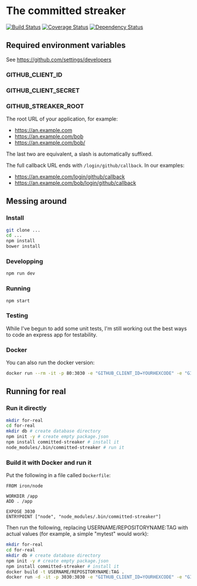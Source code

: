 # The committed streaker
[![Build Status](https://travis-ci.org/millette/committed-streaker.svg?branch=master)](https://travis-ci.org/millette/committed-streaker)
[![Coverage Status](https://coveralls.io/repos/github/millette/committed-streaker/badge.svg?branch=master)](https://coveralls.io/github/millette/committed-streaker?branch=master)
[![Dependency Status](https://gemnasium.com/badges/github.com/millette/committed-streaker.svg)](https://gemnasium.com/github.com/millette/committed-streaker)

## Required environment variables
See <https://github.com/settings/developers>

### GITHUB_CLIENT_ID

### GITHUB_CLIENT_SECRET

### GITHUB_STREAKER_ROOT
The root URL of your application, for example:

* <https://an.example.com>
* <https://an.example.com/bob>
* <https://an.example.com/bob/>

The last two are equivalent, a slash is automatically suffixed.

The full callback URL ends with ```/login/github/callback```. In our examples:

* <https://an.example.com/login/github/callback>
* <https://an.example.com/bob/login/github/callback>

## Messing around

### Install
```sh
git clone ...
cd ...
npm install
bower install
```

### Developping

```sh
npm run dev
```

### Running

```sh
npm start
```

### Testing
While I've begun to add some unit tests, I'm still working out
the best ways to code an express app for testability.

### Docker
You can also run the docker version:

```sh
docker run --rm -it -p 80:3030 -e "GITHUB_CLIENT_ID=YOURHEXCODE" -e "GITHUB_CLIENT_SECRET=YOURHEXCODE" -e "GITHUB_STREAKER_ROOT=http://yourdomain.example.com" millette/committed-streaker:0.1.5
```

## Running for real

### Run it directly
```sh
mkdir for-real
cd for-real
mkdir db # create database directory
npm init -y # create empty package.json
npm install committed-streaker # install it
node_modules/.bin/committed-streaker # run it
```

### Build it with Docker and run it
Put the following in a file called ```Dockerfile```:

```
FROM iron/node

WORKDIR /app
ADD . /app

EXPOSE 3030
ENTRYPOINT ["node", "node_modules/.bin/committed-streaker"]
```

Then run the following, replacing USERNAME/REPOSITORYNAME:TAG with
actual values (for example, a simple "mytest" would work):

```sh
mkdir for-real
cd for-real
mkdir db # create database directory
npm init -y # create empty package.json
npm install committed-streaker # install it
docker build -t USERNAME/REPOSITORYNAME:TAG .
docker run -d -it -p 3030:3030 -e "GITHUB_CLIENT_ID=YOURHEXCODE" -e "GITHUB_CLIENT_SECRET=YOURHEXCODE" -e "GITHUB_STREAKER_ROOT=http://yourdomain.example.com" mytest # run it
```
